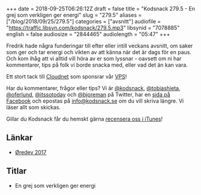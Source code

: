 +++
date = 2018-09-25T06:26:12Z
draft = false
title = "Kodsnack 279.5 - En grej som verkligen ger energi"
slug = "279.5"
aliases = ["/blog/2018/09/25/279.5"]
categories = ["avsnitt"]
audiofile = "https://traffic.libsyn.com/kodsnack/279.5.mp3"
libsynid = "7078885"
english = false
audiosize = "2844465"
audiolength = "05:47"
+++

Fredrik hade några funderingar till efter eller intill veckans avsnitt, om saker som ger och tar energi och vikten av att känna när det är dags för en paus. Och kom ihåg att vi alltid vill höra av er som lyssnar - oavsett om ni har kommentarer, tips på folk vi borde snacka med, eller vad det än kan vara.

Ett stort tack till [Cloudnet](http://www.cloudnet.se) som sponsrar vår [VPS](http://en.wikipedia.org/wiki/Virtual_private_server)!

Har du kommentarer, frågor eller tips? Vi är [@kodsnack](https://www.twitter.com/kodsnack), [@tobiashieta](https://www.twitter.com/tobiashieta), [@oferlund](https://www.twitter.com/oferlund), [@itssotoday](https://twitter.com/itssotoday) och [@bjoreman](https://www.twitter.com/bjoreman) på Twitter, har en [sida på Facebook](https://www.facebook.com/kodsnack) och epostas på [info@kodsnack.se](mailto:info@kodsnack.se) om du vill skriva längre. Vi läser allt som skickas.

Gillar du Kodsnack får du hemskt gärna [recensera oss i iTunes](http://itunes.apple.com/se/podcast/kodsnack/id561631498?l=en)!

## Länkar ##
* [Øredev 2017](http://oredev.org/2017)

## Titlar ##
* En grej som verkligen ger energi